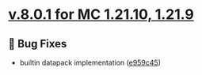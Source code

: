 # [v.8.0.1 for MC 1.21.10, 1.21.9](https://github.com/XxRexRaptorxX/Uncrafted/compare/v.8.0.1-dev1...v.8.0.1-dev3)

## 🔧 Bug Fixes

- builtin datapack implementation ([e959c45](https://github.com/XxRexRaptorxX/Uncrafted/commit/e959c4585a75527552c230e1948b893dc7762e50))

